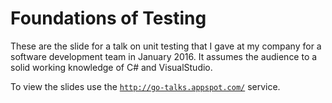 # Foundations of Testing

These are the slide for a talk on unit testing that I gave at my company for a software development team in January 2016. It assumes the audience to a solid working knowledge of C# and VisualStudio.

To view the slides use the [`http://go-talks.appspot.com/`](http://go-talks.appspot.com/github.com/enzian/articles/talks/foundations_of_testing/foundations_of_testing.slide) service.
